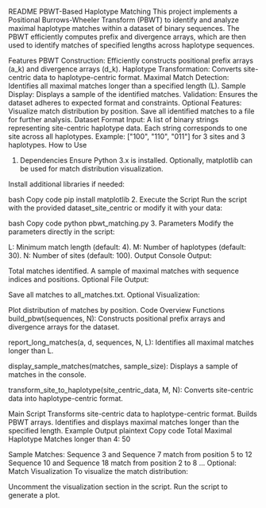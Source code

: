 README
PBWT-Based Haplotype Matching
This project implements a Positional Burrows-Wheeler Transform (PBWT) to identify and analyze maximal haplotype matches within a dataset of binary sequences. The PBWT efficiently computes prefix and divergence arrays, which are then used to identify matches of specified lengths across haplotype sequences.

Features
PBWT Construction: Efficiently constructs positional prefix arrays (a_k) and divergence arrays (d_k).
Haplotype Transformation: Converts site-centric data to haplotype-centric format.
Maximal Match Detection: Identifies all maximal matches longer than a specified length (L).
Sample Display: Displays a sample of the identified matches.
Validation: Ensures the dataset adheres to expected format and constraints.
Optional Features:
Visualize match distribution by position.
Save all identified matches to a file for further analysis.
Dataset Format
Input: A list of binary strings representing site-centric haplotype data.
Each string corresponds to one site across all haplotypes.
Example: ["100", "110", "011"] for 3 sites and 3 haplotypes.
How to Use
1. Dependencies
Ensure Python 3.x is installed. Optionally, matplotlib can be used for match distribution visualization.

Install additional libraries if needed:

bash
Copy code
pip install matplotlib
2. Execute the Script
Run the script with the provided dataset_site_centric or modify it with your data:

bash
Copy code
python pbwt_matching.py
3. Parameters
Modify the parameters directly in the script:

L: Minimum match length (default: 4).
M: Number of haplotypes (default: 30).
N: Number of sites (default: 100).
Output
Console Output:

Total matches identified.
A sample of maximal matches with sequence indices and positions.
Optional File Output:

Save all matches to all_matches.txt.
Optional Visualization:

Plot distribution of matches by position.
Code Overview
Functions
build_pbwt(sequences, N): Constructs positional prefix arrays and divergence arrays for the dataset.

report_long_matches(a, d, sequences, N, L): Identifies all maximal matches longer than L.

display_sample_matches(matches, sample_size): Displays a sample of matches in the console.

transform_site_to_haplotype(site_centric_data, M, N): Converts site-centric data into haplotype-centric format.

Main Script
Transforms site-centric data to haplotype-centric format.
Builds PBWT arrays.
Identifies and displays maximal matches longer than the specified length.
Example Output
plaintext
Copy code
Total Maximal Haplotype Matches longer than 4: 50

Sample Matches:
Sequence 3 and Sequence 7 match from position 5 to 12
Sequence 10 and Sequence 18 match from position 2 to 8
...
Optional: Match Visualization
To visualize the match distribution:

Uncomment the visualization section in the script.
Run the script to generate a plot.
